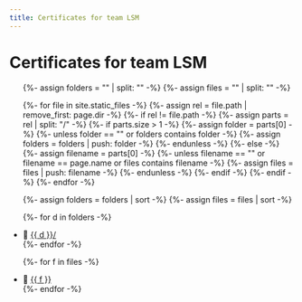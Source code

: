 ```yaml
---
title: Certificates for team LSM
---
```


# Certificates for team LSM

<ul>
  {%- assign folders = "" | split: "" -%}
  {%- assign files   = "" | split: "" -%}

  {%- for file in site.static_files -%}
    {%- assign rel = file.path | remove_first: page.dir -%}
    {%- if rel != file.path -%}
      {%- assign parts = rel | split: "/" -%}
      {%- if parts.size > 1 -%}
        {%- assign folder = parts[0] -%}
        {%- unless folder == "" or folders contains folder -%}
          {%- assign folders = folders | push: folder -%}
        {%- endunless -%}
      {%- else -%}
        {%- assign filename = parts[0] -%}
        {%- unless filename == "" or filename == page.name or files contains filename -%}
          {%- assign files = files | push: filename -%}
        {%- endunless -%}
      {%- endif -%}
    {%- endif -%}
  {%- endfor -%}

  {%- assign folders = folders | sort -%}
  {%- assign files   = files   | sort -%}

  {%- for d in folders -%}
    <li>📁 <a href="{{ (page.dir | append: d | append: '/') | relative_url }}">{{ d }}/</a></li>
  {%- endfor -%}

  {%- for f in files -%}
    <li>📄 <a href="{{ (page.dir | append: f) | relative_url }}">{{ f }}</a></li>
  {%- endfor -%}
</ul>
